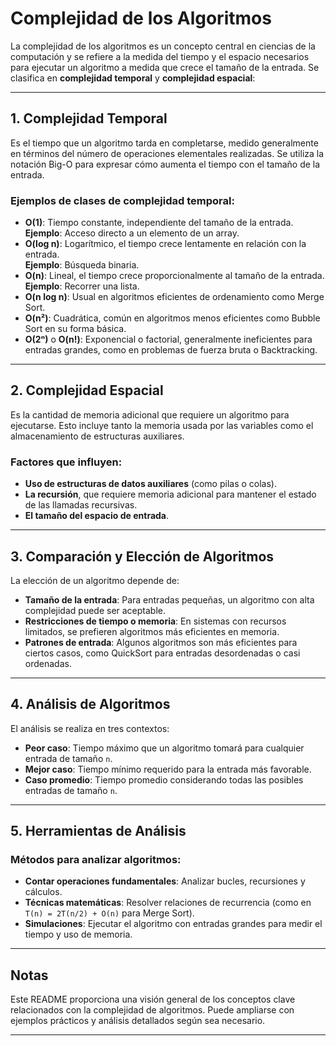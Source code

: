 
# Complejidad de los Algoritmos

La complejidad de los algoritmos es un concepto central en ciencias de la computación y se refiere a la medida del tiempo y el espacio necesarios para ejecutar un algoritmo a medida que crece el tamaño de la entrada. Se clasifica en **complejidad temporal** y **complejidad espacial**:

---

## **1. Complejidad Temporal**

Es el tiempo que un algoritmo tarda en completarse, medido generalmente en términos del número de operaciones elementales realizadas. Se utiliza la notación Big-O para expresar cómo aumenta el tiempo con el tamaño de la entrada.

### Ejemplos de clases de complejidad temporal:
- **O(1)**: Tiempo constante, independiente del tamaño de la entrada.  
  **Ejemplo**: Acceso directo a un elemento de un array.
- **O(log n)**: Logarítmico, el tiempo crece lentamente en relación con la entrada.  
  **Ejemplo**: Búsqueda binaria.
- **O(n)**: Lineal, el tiempo crece proporcionalmente al tamaño de la entrada.  
  **Ejemplo**: Recorrer una lista.
- **O(n log n)**: Usual en algoritmos eficientes de ordenamiento como Merge Sort.
- **O(n²)**: Cuadrática, común en algoritmos menos eficientes como Bubble Sort en su forma básica.
- **O(2ⁿ)** o **O(n!)**: Exponencial o factorial, generalmente ineficientes para entradas grandes, como en problemas de fuerza bruta o Backtracking.

---

## **2. Complejidad Espacial**

Es la cantidad de memoria adicional que requiere un algoritmo para ejecutarse. Esto incluye tanto la memoria usada por las variables como el almacenamiento de estructuras auxiliares.

### Factores que influyen:
- **Uso de estructuras de datos auxiliares** (como pilas o colas).
- **La recursión**, que requiere memoria adicional para mantener el estado de las llamadas recursivas.
- **El tamaño del espacio de entrada**.

---

## **3. Comparación y Elección de Algoritmos**

La elección de un algoritmo depende de:
- **Tamaño de la entrada**: Para entradas pequeñas, un algoritmo con alta complejidad puede ser aceptable.
- **Restricciones de tiempo o memoria**: En sistemas con recursos limitados, se prefieren algoritmos más eficientes en memoria.
- **Patrones de entrada**: Algunos algoritmos son más eficientes para ciertos casos, como QuickSort para entradas desordenadas o casi ordenadas.

---

## **4. Análisis de Algoritmos**

El análisis se realiza en tres contextos:
- **Peor caso**: Tiempo máximo que un algoritmo tomará para cualquier entrada de tamaño `n`.
- **Mejor caso**: Tiempo mínimo requerido para la entrada más favorable.
- **Caso promedio**: Tiempo promedio considerando todas las posibles entradas de tamaño `n`.

---

## **5. Herramientas de Análisis**

### Métodos para analizar algoritmos:
- **Contar operaciones fundamentales**: Analizar bucles, recursiones y cálculos.
- **Técnicas matemáticas**: Resolver relaciones de recurrencia (como en `T(n) = 2T(n/2) + O(n)` para Merge Sort).
- **Simulaciones**: Ejecutar el algoritmo con entradas grandes para medir el tiempo y uso de memoria.

---

## **Notas**

Este README proporciona una visión general de los conceptos clave relacionados con la complejidad de algoritmos. Puede ampliarse con ejemplos prácticos y análisis detallados según sea necesario.

---


